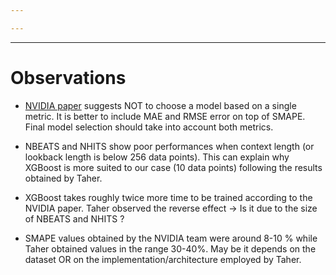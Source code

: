 ```yaml
---

---
```


--- 

# Observations

- [NVIDIA paper](https://arxiv.org/pdf/2312.17100) suggests NOT to choose a model based on a single metric. It is better to include MAE and RMSE error on top of SMAPE. Final model selection should take into account both metrics.

- NBEATS and NHITS show poor performances when context length (or lookback length is below 256 data points). This can explain why XGBoost is more suited to our case (10 data points) following the results obtained by Taher.

- XGBoost takes roughly twice more time to be trained according to the NVIDIA paper. Taher observed the reverse effect -> Is it due to the size of NBEATS and NHITS ?

- SMAPE values obtained by the NVIDIA team were around 8-10 % while Taher obtained values in the range 30-40%. May be it depends on the dataset OR on the implementation/architecture employed by Taher.
